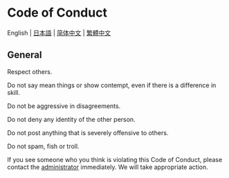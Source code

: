 # Code of Conduct

English | <a href='./doc/CODE_OF_CONDUCT/CODE_OF_CONDUCT_JA.md'>日本語</a> | <a href='./doc/CODE_OF_CONDUCT/CODE_OF_CONDUCT_zh-CN.md'>简体中文</a> | <a href='./doc/CODE_OF_CONDUCT/CODE_OF_CONDUCT_zh-TW.md'>繁體中文</a>

## General

Respect others.

Do not say mean things or show contempt, even if there is a difference in skill.

Do not be aggressive in disagreements.

Do not deny any identity of the other person.

Do not post anything that is severely offensive to others.

Do not spam, fish or troll.

If you see someone who you think is violating this Code of Conduct, please contact the [administrator](mailto:moderation.erglang@gmail.com) immediately. We will take appropriate action.
